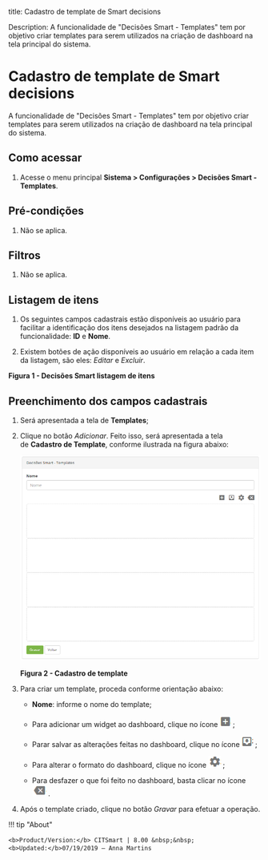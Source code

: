 title: Cadastro de template de Smart decisions

Description: A funcionalidade de "Decisões Smart - Templates" tem por objetivo criar templates para serem utilizados na criação de dashboard na tela principal do sistema.

# Cadastro de template de Smart decisions

A funcionalidade de "Decisões Smart - Templates" tem por objetivo criar
templates para serem utilizados na criação de dashboard na tela principal do
sistema.

Como acessar
------------

1.  Acesse o menu principal **Sistema > Configurações > Decisões Smart -
    Templates**.

Pré-condições
-------------

1.  Não se aplica.

Filtros
--------

1.  Não se aplica.

Listagem de itens
----------------

1.  Os seguintes campos cadastrais estão disponíveis ao usuário para facilitar a
    identificação dos itens desejados na listagem padrão da
    funcionalidade: **ID** e **Nome**.

2.  Existem botões de ação disponíveis ao usuário em relação a cada item da
    listagem, são eles: *Editar* e *Excluir*.



**Figura 1 - Decisões Smart listagem de itens**

Preenchimento dos campos cadastrais
---------------------------------

1.  Será apresentada a tela de **Templates**;

2.  Clique no botão *Adicionar*. Feito isso, será apresentada a tela
    de **Cadastro de Template**, conforme ilustrada na figura abaixo:

    ![Criar](images/template-2.png)
    
    **Figura 2 - Cadastro de template**

3.  Para criar um template, proceda conforme orientação abaixo:

    -   **Nome**: informe o nome do template;

    -   Para adicionar um widget ao dashboard, clique no ícone ![Criar](images/template-3.png) ;

    -   Parar salvar as alterações feitas no dashboard, clique no ícone ![Criar](images/template-4.png) ;

    -   Para alterar o formato do dashboard, clique no ícone ![Criar](images/template-5.png) ;

    -   Para desfazer o que foi feito no dashboard, basta clicar no ícone ![Criar](images/template-6.png) .

4.  Após o template criado, clique no botão *Gravar* para efetuar a operação.


!!! tip "About"

    <b>Product/Version:</b> CITSmart | 8.00 &nbsp;&nbsp;
    <b>Updated:</b>07/19/2019 – Anna Martins
